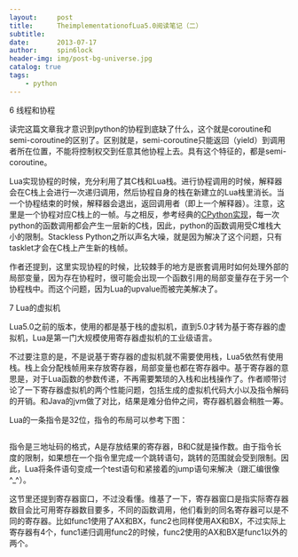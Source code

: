 ```yaml
---
layout:     post
title:      TheimplementationofLua5.0阅读笔记（二）
subtitle:   
date:       2013-07-17
author:     spin6lock
header-img: img/post-bg-universe.jpg
catalog: true
tags:
    - python
---
```

6 线程和协程

读完这篇文章我才意识到python的协程到底缺了什么，这个就是coroutine和semi-coroutine的区别了。区别就是，semi-coroutine只能返回（yield）到调用者所在位置，不能将控制权交到任意其他协程上去。具有这个特征的，都是semi-coroutine。

Lua实现协程的时候，充分利用了其C栈和Lua栈。进行协程调用的时候，解释器会在C栈上会进行一次递归调用，然后协程自身的栈在新建立的Lua栈里消长。当一个协程结束的时候，解释器会退出，返回调用者（即上一个解释器）。注意，这里是一个协程对应C栈上的一帧。与之相反，参考经典的[CPython实现](http://www.python.org/workshops/2000-01/proceedings/papers/tismers/spcpaper.htm#_Toc470444065)，每一次python的函数调用都会产生一层新的C栈，因此，python的函数调用受C堆栈大小的限制。Stackless Python之所以声名大噪，就是因为解决了这个问题，只有tasklet才会在C栈上产生新的栈帧。

作者还提到，这里实现协程的时候，比较棘手的地方是嵌套调用时如何处理外部的局部变量，因为存在协程时，很可能会出现一个函数引用的局部变量存在于另一个协程栈中。而这个问题，因为Lua的upvalue而被完美解决了。

7 Lua的虚拟机

Lua5.0之前的版本，使用的都是基于栈的虚拟机，直到5.0才转为基于寄存器的虚拟机，Lua是第一门大规模使用寄存器虚拟机的工业级语言。

不过要注意的是，不是说基于寄存器的虚拟机就不需要使用栈，Lua5依然有使用栈。栈上会分配栈帧用来存放寄存器，局部变量也都在寄存器中。基于寄存器的意思是，对于Lua函数的参数传递，不再需要繁琐的入栈和出栈操作了。作者顺带讨论了一下寄存器虚拟机的两个性能问题，包括生成的虚拟机代码大小以及指令解码的开销。和Java的jvm做了对比，结果是难分伯仲之间，寄存器机器会稍胜一筹。

Lua的一条指令是32位，指令的布局可以参考下图：

<img src="http://images.cnitblog.com/blog/90397/201307/17165122-903595e629364e5ab9abbf92429518ec.png" alt="" />

指令是三地址码的格式，A是存放结果的寄存器，B和C就是操作数。由于指令长度的限制，如果想在一个指令里完成一个跳转语句，跳转的范围就会受到限制。因此，Lua将条件语句变成一个test语句和紧接着的jump语句来解决（跟汇编很像^_^）。

这节里还提到寄存器窗口，不过没看懂。维基了一下，寄存器窗口是指实际寄存器数目会比可用寄存器数目要多，不同的函数调用，他们看到的同名寄存器可以是不同的寄存器。比如func1使用了AX和BX，func2也同样使用AX和BX，不过实际上寄存器有4个，func1递归调用func2的时候，func2使用的AX和BX是func1以外的两个。
